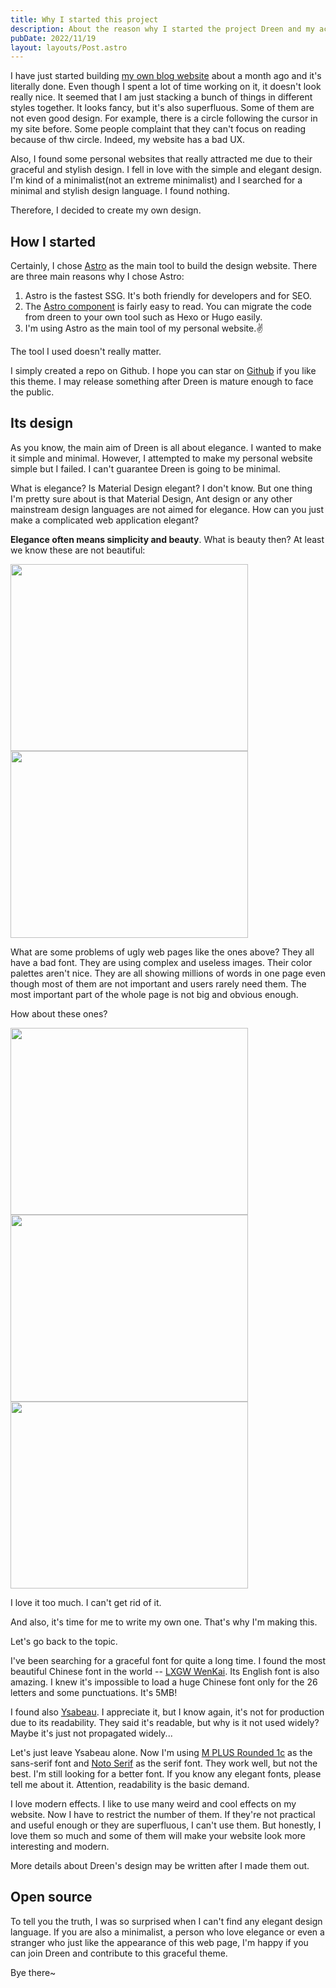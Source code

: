 ```yaml
---
title: Why I started this project
description: About the reason why I started the project Dreen and my actual objective.
pubDate: 2022/11/19
layout: layouts/Post.astro
---
```


I have just started building [my own blog website](https://zihan.ga) about a month ago and it's literally done. Even though I spent a lot of time working on it, it doesn't look really nice. It seemed that I am just stacking a bunch of things in different styles together. It looks fancy, but it's also superfluous. Some of them are not even good design. For example, there is a circle following the cursor in my site before. Some people complaint that they can't focus on reading because of thw circle. Indeed, my website has a bad UX.

Also, I found some personal websites that really attracted me due to their graceful and stylish design. I fell in love with the simple and elegant design. I'm kind of a minimalist(not an extreme minimalist) and I searched for a minimal and stylish design language. I found nothing.

Therefore, I decided to create my own design.

## How I started

Certainly, I chose [Astro](https://astro.build) as the main tool to build the design website. There are three main reasons why I chose Astro:

1. Astro is the fastest SSG. It's both friendly for developers and for SEO.
2. The [Astro component](https://docs.astro.build/en/core-concepts/astro-components/) is fairly easy to read. You can migrate the code from dreen to your own tool such as Hexo or Hugo easily.
3. I'm using Astro as the main tool of my personal website.✌️

The tool I used doesn't really matter.

I simply created a repo on Github. I hope you can star on [Github](https://github.com/zihan-ch/dreen) if you like this theme. I may release something after Dreen is mature enough to face the public.

## Its design

As you know, the main aim of Dreen is all about elegance. I wanted to make it simple and minimal. However, I attempted to make my personal website simple but I failed. I can't guarantee Dreen is going to be minimal.

What is elegance? Is Material Design elegant? I don't know. But one thing I'm pretty sure about is that Material Design, Ant design or any other mainstream design languages are not aimed for elegance. How can you just make a complicated web application elegant?

**Elegance often means simplicity and beauty**. What is beauty then? At least we know these are not beautiful:

<div class="flex wrap">
    <img src="/image/impossibly-ugly-mobile-app-designs.jpg" width="380" height="299" />
    <img src="/image/ebay-2003.jpg" width="380" height="299" />
</div>

What are some problems of ugly web pages like the ones above? They all have a bad font. They are using complex and useless images. Their color palettes aren't nice. They are all showing millions of words in one page even though most of them are not important and users rarely need them. The most important part of the whole page is not big and obvious enough.

How about these ones?

<div class="flex wrap">
    <img src="/image/antfu-projects.png" width="380" height="299" />
    <img src="/image/miaoyan-home-cap.png" width="380" height="299" />
    <img src="/image/diu-home-cap.png" width="380" height="299" />
</div>

I love it too much. I can't get rid of it.

And also, it's time for me to write my own one. That's why I'm making this.

Let's go back to the topic.

I've been searching for a graceful font for quite a long time. I found the most beautiful Chinese font in the world -- [LXGW WenKai](https://github.com/lxgw/LxgwWenKai). Its English font is also amazing. I knew it's impossible to load a huge Chinese font only for the 26 letters and some punctuations. It's 5MB!

I found also [Ysabeau](https://github.com/CatharsisFonts/Ysabeau). I appreciate it, but I know again, it's not for production due to its readability. They said it's readable, but why is it not used widely? Maybe it's just not propagated widely...

Let's just leave Ysabeau alone. Now I'm using [M PLUS Rounded 1c](https://fonts.google.com/specimen/M+PLUS+Rounded+1c) as the sans-serif font and [Noto Serif](https://fonts.google.com/noto/specimen/Noto+Serif?query=noto+serif) as the serif font. They work well, but not the best. I'm still looking for a better font. If you know any elegant fonts, please tell me about it. Attention, readability is the basic demand.

I love modern effects. I like to use many weird and cool effects on my website. Now I have to restrict the number of them. If they're not practical and useful enough or they are superfluous, I can't use them. But honestly, I love them so much and some of them will make your website look more interesting and modern.

More details about Dreen's design may be written after I made them out.

## Open source

To tell you the truth, I was so surprised when I can't find any elegant design language. If you are also a minimalist, a person who love elegance or even a stranger who just like the appearance of this web page, I'm happy if you can join Dreen and contribute to this graceful theme.

Bye there~
